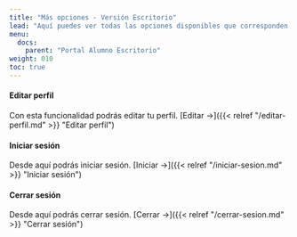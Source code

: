 ```yaml
---
title: "Más opciones - Versión Escritorio"
lead: "Aquí puedes ver todas las opciones disponibles que corresponden a más opciones."
menu:
  docs:
    parent: "Portal Alumno Escritorio"
weight: 010
toc: true
---
```


#### Editar perfil 

Con esta funcionalidad podrás editar tu perfil. [Editar →]({{< relref "/editar-perfil.md" >}} "Editar perfil")

#### Iniciar sesión

Desde aquí podrás iniciar sesión. [Iniciar →]({{< relref "/iniciar-sesion.md" >}} "Iniciar sesión")

#### Cerrar sesión

Desde aquí podrás cerrar sesión. [Cerrar →]({{< relref "/cerrar-sesion.md" >}} "Cerrar sesión")
